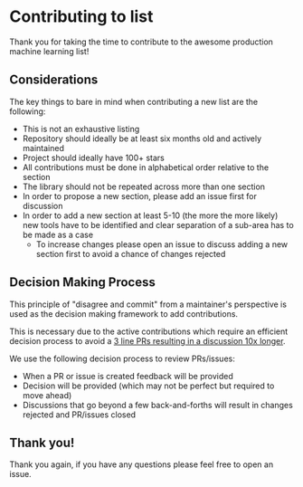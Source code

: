 # Contributing to list

Thank you for taking the time to contribute to the awesome production machine learning list!

## Considerations

The key things to bare in mind when contributing a new list are the following:

* This is not an exhaustive listing
* Repository should ideally be at least six months old and actively maintained
* Project should ideally have 100+ stars
* All contributions must be done in alphabetical order relative to the section
* The library should not be repeated across more than one section
* In order to propose a new section, please add an issue first for discussion
* In order to add a new section at least 5-10 (the more the more likely) new tools have to be identified and clear separation of a sub-area has to be made as a case
    * To increase changes please open an issue to discuss adding a new section first to avoid a chance of changes rejected

## Decision Making Process

This principle of "disagree and commit" from a maintainer's perspective is used as the decision making framework to add contributions.

This is necessary due to the active contributions which require an efficient decision process to avoid a [3 line PRs resulting in a discussion 10x longer](https://github.com/EthicalML/awesome-production-machine-learning/pull/379).

We use the following decision process to review PRs/issues:

* When a PR or issue is created feedback will be provided
* Decision will be provided (which may not be perfect but required to move ahead)
* Discussions that go beyond a few back-and-forths will result in changes rejected and PR/issues closed

## Thank you!

Thank you again, if you have any questions please feel free to open an issue.
